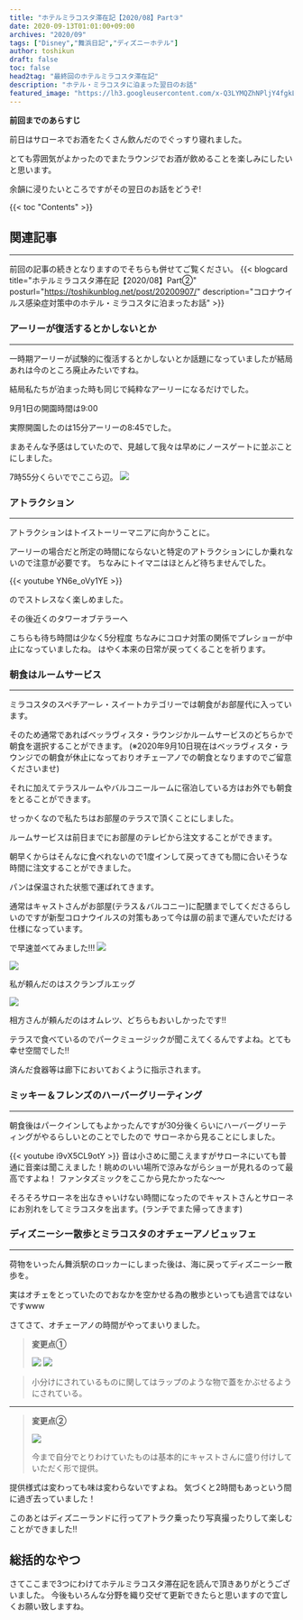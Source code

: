 ```yaml
---
title: "ホテルミラコスタ滞在記【2020/08】Part③"
date: 2020-09-13T01:01:00+09:00
archives: "2020/09"
tags: ["Disney","舞浜日記","ディズニーホテル"]
author: toshikun
draft: false
toc: false
head2tag: "最終回のホテルミラコスタ滞在記"
description: "ホテル・ミラコスタに泊まった翌日のお話"
featured_image: "https://lh3.googleusercontent.com/x-Q3LYMQZhNPljY4fgkL0PNZ1kjrVSCFBGPkkARJ9aA2Dexs9_kffwFtpWJeY-DSUcUwscQnLh9LNeafz7RUthm9d1vn3ju85cI8yU70DkVZPMpXGrpgtv97BrAm73u9o5gchTHvIw=w400"
---
```


**前回までのあらすじ**

前日はサローネでお酒をたくさん飲んだのでぐっすり寝れました。

とても雰囲気がよかったのでまたラウンジでお酒が飲めることを楽しみにしたいと思います。

余韻に浸りたいところですがその翌日のお話をどうぞ!

{{< toc "Contents" >}}

## 関連記事
---
前回の記事の続きとなりますのでそちらも併せてご覧ください。
{{< blogcard title="ホテルミラコスタ滞在記【2020/08】Part②" posturl="https://toshikunblog.net/post/20200907/" description="コロナウイルス感染症対策中のホテル・ミラコスタに泊まったお話" >}}


### アーリーが復活するとかしないとか
---
一時期アーリーが試験的に復活するとかしないとか話題になっていましたが結局あれは今のところ廃止みたいですね。

結局私たちが泊まった時も同じで純粋なアーリーになるだけでした。

9月1日の開園時間は9:00

実際開園したのは15分アーリーの8:45でした。

まあそんな予感はしていたので、見越して我々は早めにノースゲートに並ぶことにしました。

7時55分くらいででここら辺。
<img src="https://lh3.googleusercontent.com/RwcxZQfXaLIYYUM71k9tYJhRACAQsESVUF5tS_c_TkMq0R9Pet0A5znRvre8aupj7O-IktEHMJcyvrJ0grtEevTPe6xUfDjUFJ4MrB2WElEnTh-X-7kFYTf0BIyk2Xoyy8VXT9CU1g=w800" >


### アトラクション
---
アトラクションはトイストーリーマニアに向かうことに。

アーリーの場合だと所定の時間にならないと特定のアトラクションにしか乗れないので注意が必要です。
ちなみにトイマニはほとんど待ちませんでした。

{{< youtube YN6e_oVy1YE >}}

のでストレスなく楽しめました。

その後近くのタワーオブテラーへ

こちらも待ち時間は少なく5分程度
ちなみにコロナ対策の関係でプレショーが中止になっていましたね。
はやく本来の日常が戻ってくることを祈ります。

### 朝食はルームサービス
---
ミラコスタのスペチアーレ・スイートカテゴリーでは朝食がお部屋代に入っています。

そのため通常であればベッラヴィスタ・ラウンジかルームサービスのどちらかで朝食を選択することができます。
(※2020年9月10日現在はベッラヴィスタ・ラウンジでの朝食が休止になっておりオチェーアノでの朝食となりますのでご留意くださいませ)

それに加えてテラスルームやバルコニールームに宿泊している方はお外でも朝食をとることができます。

せっかくなので私たちはお部屋のテラスで頂くことにしました。

ルームサービスは前日までにお部屋のテレビから注文することができます。

朝早くからはそんなに食べれないので1度インして戻ってきても間に合いそうな時間に注文することができました。

パンは保温された状態で運ばれてきます。

通常はキャストさんがお部屋(テラス＆バルコニー)に配膳までしてくださるらしいのですが新型コロナウイルスの対策もあって今は扉の前まで運んでいただける仕様になっています。

で早速並べてみました!!!
<img src="https://lh3.googleusercontent.com/x-Q3LYMQZhNPljY4fgkL0PNZ1kjrVSCFBGPkkARJ9aA2Dexs9_kffwFtpWJeY-DSUcUwscQnLh9LNeafz7RUthm9d1vn3ju85cI8yU70DkVZPMpXGrpgtv97BrAm73u9o5gchTHvIw=w800" >



<img src="https://lh3.googleusercontent.com/OHi7KJhbUNSDrY4jUs6saR8u7WDt249V5PzRD8NOPMngm9KHXNHnAExg_liPSylx5I2WjXgx_BVJTmtH6JjWs0Oyu8r_XDUAGx48n6jl7K1NKWY4EumGmDJ7YrDre9-xxPgwCsCuEg=w800" >

私が頼んだのはスクランブルエッグ

<img src="https://lh3.googleusercontent.com/eR4NKL64PlNIICEQJNcsFfD2ghEsitkoiMAg3AXxXU6Olmg9D8xWoqWGwG07eMxFOxnI4MMi1y7-FjhlWY47i28QphGKp2Wjhv5HlpL1n693wI2TMgsbS2seYsPnig_PZM9gSydFWA=w800" >

相方さんが頼んだのはオムレツ、どちらもおいしかったです!!


テラスで食べているのでパークミュージックが聞こえてくるんですよね。とても幸せ空間でした‼

済んだ食器等は廊下においておくように指示されます。

### ミッキー＆フレンズのハーバーグリーティング
---
朝食後はパークインしてもよかったんですが30分後くらいにハーバーグリーティングがやるらしいとのことでしたので
サローネから見ることにしました。

{{< youtube i9vX5CL9otY >}}
音は小さめに聞こえますがサローネにいても普通に音楽は聞こえました！眺めのいい場所で涼みながらショーが見れるのって最高ですよね！
ファンタズミックをここから見たかったな～～

そろそろサローネを出なきゃいけない時間になったのでキャストさんとサローネにお別れをしてミラコスタを出ます。(ランチでまた帰ってきます)

### ディズニーシー散歩とミラコスタのオチェーアノビュッフェ
---
荷物をいったん舞浜駅のロッカーにしまった後は、海に戻ってディズニーシー散歩を。

実はオチェをとっていたのでおなかを空かせる為の散歩といっても過言ではないですwww

さてさて、オチェーアノの時間がやってまいりました。


><p><strong>変更点①</strong></p>
>
><img src="https://lh3.googleusercontent.com/RGTYhuzKfci2os1dLCfZR40h9RTDWM2unsVJ6SqX9pxnyMVwUFfBaJX7WzMpIYe1msf3W3eqVlv4EaYsha4xoaH6EZ4_UZa7YVY1LWDu0jE1g46bZP2-9zmBQIxx6RycnuGjtJ30Cg=w600" >
>
><img src="https://lh3.googleusercontent.com/aU4lMEUGFbB5y5BgXdVqzpP-qiPInFd-bHinXz2HX7Lgyl6e0CadAd6gNT5tKXHpGvZy5l2MjArSDapie6ppvYXmFSJvPyhaeETO-SAQr4XWxPA7NJdoTgCUonh_2TEx1zdzpOAxDA=w600" >
>

>小分けにされているものに関してはラップのような物で蓋をかぶせるようにされている。

---
> <p><strong>変更点②</strong></p>
>
><img src="https://lh3.googleusercontent.com/dpJV5JuupXDDJztGefXoI5dtV6IMHnj6Uf8UYrxfbDC3NE2HwtBQSo8bPeYJgiULOyTmKivOT3GrCtykLY40XUn8ZNGUukN8YGCuwV3vhfKL-aBHnoDDDqDIrqsIiDjc1sb-Moe_VQ=w600" >
>
>今まで自分でとりわけていたものは基本的にキャストさんに盛り付けしていただく形で提供。


提供様式は変わっても味は変わらないですよね。
気づくと2時間もあっという間に過ぎ去っていました！

このあとはディズニーランドに行ってアトラク乗ったり写真撮ったりして楽しむことができました‼

## 総括的なやつ

さてここまで3つにわけてホテルミラコスタ滞在記を読んで頂きありがとうございました。
今後もいろんな分野を織り交ぜて更新できたらと思いますので宜しくお願い致しますね。

